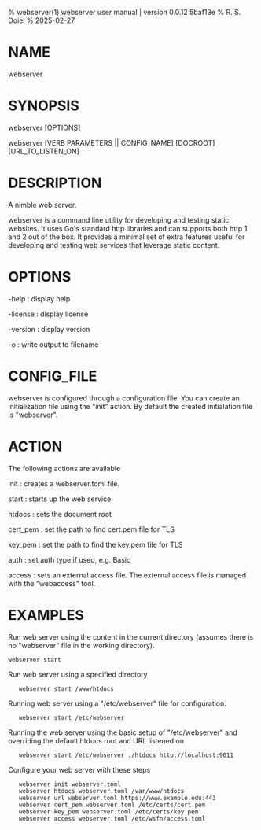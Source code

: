 % webserver(1) webserver user manual | version 0.0.12 5baf13e
% R. S. Doiel
% 2025-02-27

# NAME

webserver

# SYNOPSIS

webserver [OPTIONS]

webserver [VERB PARAMETERS || CONFIG_NAME] [DOCROOT] [URL_TO_LISTEN_ON]

# DESCRIPTION

A nimble web server.

webserver is a command line utility for developing and testing 
static websites.  It uses Go's standard http libraries 
and can supports both http 1 and 2 out of the box.  It 
provides a minimal set of extra features useful for 
developing and testing web services that leverage static 
content. 

# OPTIONS

-help
: display help

-license
: display license

-version
: display version

-o
: write output to filename


# CONFIG_FILE

webserver is configured through a configuration file. You can
create an initialization file using the "init" action.
By default the created initialation file is "webserver".

# ACTION

The following actions are available

init
: creates a webserver.toml file.

start
: starts up the web service

htdocs
: sets the document root

cert_pem
: set the path to find cert.pem file for TLS

key_pem
: set the path to find the key.pem file for TLS

auth
: set auth type if used, e.g. Basic

access
: sets an external access file. The external access file is managed with the "webaccess" tool.

# EXAMPLES

Run web server using the content in the current directory
(assumes there is no "webserver" file in the working directory).

~~~
webserver start
~~~

Run web server using a specified directory

~~~
   webserver start /www/htdocs
~~~

Running web server using a "/etc/webserver" file for configuration.

~~~
   webserver start /etc/webserver
~~~

Running the web server using the basic setup of "/etc/webserver"
and overriding the default htdocs root and URL listened on

~~~
   webserver start /etc/webserver ./htdocs http://localhost:9011
~~~

Configure your web server with these steps

~~~
   webserver init webserver.toml
   webserver htdocs webserver.toml /var/www/htdocs
   webserver url webserver.toml https://www.example.edu:443
   webserver cert_pem webserver.toml /etc/certs/cert.pem
   webserver key_pem webserver.toml /etc/certs/key.pem
   webserver access webserver.toml /etc/wsfn/access.toml
~~~



